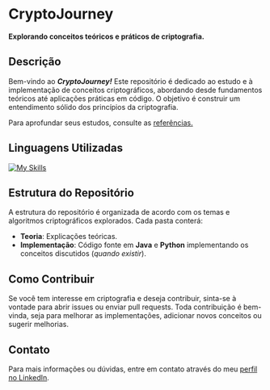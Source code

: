 # CryptoJourney

**Explorando conceitos teóricos e práticos de criptografia.**

## Descrição

Bem-vindo ao **_CryptoJourney!_** Este repositório é dedicado ao estudo e à implementação de conceitos criptográficos, abordando desde fundamentos teóricos até aplicações práticas em código. O objetivo é construir um entendimento sólido dos princípios da criptografia.

Para aprofundar seus estudos, consulte as [referências.](referencias.md)

## Linguagens Utilizadas

[![My Skills](https://skillicons.dev/icons?i=java,py)](https://skillicons.dev)

## Estrutura do Repositório

A estrutura do repositório é organizada de acordo com os temas e algoritmos criptográficos explorados. Cada pasta conterá:

- **Teoria**: Explicações teóricas.
- **Implementação**: Código fonte em **Java** e **Python** implementando os conceitos discutidos (_quando existir_).

## Como Contribuir

Se você tem interesse em criptografia e deseja contribuir, sinta-se à vontade para abrir issues ou enviar pull requests. Toda contribuição é bem-vinda, seja para melhorar as implementações, adicionar novos conceitos ou sugerir melhorias.

## Contato

Para mais informações ou dúvidas, entre em contato através do meu [perfil no LinkedIn](https://www.linkedin.com/in/brjoaof/).
